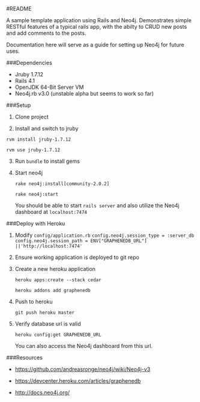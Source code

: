 #README


A sample template application using Rails and Neo4j. Demonstrates simple RESTful features of a typical rails app, with the abilty to CRUD new posts and add comments to the posts.

Documentation here will serve as a guide for setting up Neo4j for future uses.

###Dependencies
* Jruby 1.7.12
* Rails 4.1
* OpenJDK 64-Bit Server VM
* Neo4j.rb v3.0 (unstable alpha but seems to work so far)

###Setup
1. Clone project

2. Install and switch to jruby
 
 `rvm install jruby-1.7.12`

 `rvm use jruby-1.7.12`

3. Run `bundle` to install gems
4. Start neo4j

    `rake neo4j:install[community-2.0.2]`

    `rake neo4j:start`
    
    You should be able to start `rails server` and also utilize the Neo4j dashboard at `localhost:7474`


###Deploy with Heroku
1. Modify `config/application.rb` 
		`config.neo4j.session_type = :server_db`
		`config.neo4j.session_path = ENV["GRAPHENEDB_URL"] ||'http://localhost:7474'`
2. Ensure working application is deployed to git repo
3. Create a new heroku application

	`heroku apps:create --stack cedar`
	
	`heroku addons add graphenedb`
4. Push to heroku

    `git push heroku master`
5. Verify database url is valid

	`heroku config:get GRAPHENEDB_URL`

    You can also access the Neo4j dashboard from this url.


###Resources

* https://github.com/andreasronge/neo4j/wiki/Neo4j-v3

* https://devcenter.heroku.com/articles/graphenedb

* http://docs.neo4j.org/